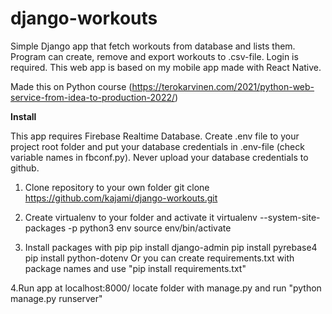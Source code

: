# django-workouts

Simple Django app that fetch workouts from database and lists them. Program can create, remove and export workouts to .csv-file. Login is required. This web app is based on my mobile app made with React Native.

Made this on Python course (https://terokarvinen.com/2021/python-web-service-from-idea-to-production-2022/)

**Install**

This app requires Firebase Realtime Database. Create .env file to your project root folder and put your database credentials in .env-file (check variable names in fbconf.py). Never upload your database credentials to github. 

1. Clone repository to your own folder
git clone https://github.com/kajami/django-workouts.git

2. Create virtualenv to your folder and activate it 
virtualenv --system-site-packages -p python3 env
source env/bin/activate

3. Install packages with pip
pip install django-admin
pip install pyrebase4
pip install python-dotenv
Or you can create requirements.txt with package names and use "pip install requirements.txt"

4.Run app at localhost:8000/
locate folder with manage.py and run "python manage.py runserver"
